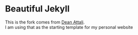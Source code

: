 # Beautiful Jekyll

This is the fork comes from [Dean Attali](https://github.com/daattali/beautiful-jekyll).  
I am using that as the starting template for my personal website
